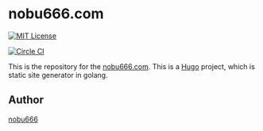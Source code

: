 nobu666.com
====

[![MIT License](http://img.shields.io/badge/license-MIT-blue.svg?style=flat-square)][license]

[license]: https://github.com/nobu666/nobu666.com/blob/master/LICENSE

[![Circle CI](https://circleci.com/gh/nobu666/nobu666.com.svg?style=svg)](https://circleci.com/gh/nobu666/nobu666.com)

This is the repository for the [nobu666.com](http://nobu666.com/). This is a [Hugo](http://gohugo.io/) project, which is static site generator in golang.

## Author

[nobu666](https://github.com/nobu666)
